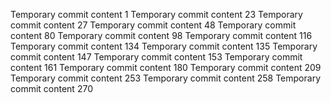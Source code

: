Temporary commit content 1
Temporary commit content 23
Temporary commit content 27
Temporary commit content 48
Temporary commit content 80
Temporary commit content 98
Temporary commit content 116
Temporary commit content 134
Temporary commit content 135
Temporary commit content 147
Temporary commit content 153
Temporary commit content 161
Temporary commit content 180
Temporary commit content 209
Temporary commit content 253
Temporary commit content 258
Temporary commit content 270
